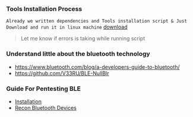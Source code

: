 ### Tools Installation Process
`Already we written dependencies and Tools installation script & Just Download and run it in linux machine` [download](ble_uae.sh)

> Let me know if errors is taking while running script

### Understand little about the bluetooth technology

   - https://www.bluetooth.com/blog/a-developers-guide-to-bluetooth/
   - https://github.com/V33RU/BLE-NullBlr

### Guide For Pentesting BLE
   
   - [Installation](installation.md)
   - [Recon Bluetooth Devices](Reconnaiance.md)
   
   
